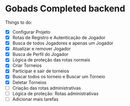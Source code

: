 # Gobads Completed backend

Things to do:

- [x] Configurar Projeto
- [x] Rotas de Registro e Autenticação de Jogador
- [x] Busca de todos Jogadores e apenas um Jogador
- [x] Atualizar e remover Jogador
- [x] Busca de Perfil do Jogador
- [x] Lógica de proteção das rotas normais
- [x] Criar Torneios
- [x] Participar e sair de torneios
- [x] Buscar todos os torneio e Buscar um Torneio
- [x] Deletar Torneios
- [ ] Criação das rotas administrativas
- [ ] Lógica de proteção: Rotas administrativas
- [ ] Adicionar mais tarefas
